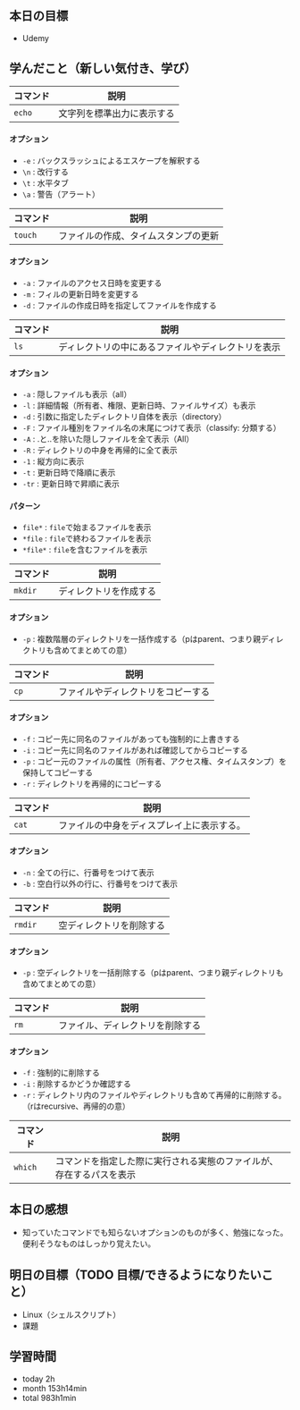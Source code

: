 ## 本日の目標
- Udemy

## 学んだこと（新しい気付き、学び）
| コマンド | 説明                           |
|----------|--------------------------------|
| `echo`   | 文字列を標準出力に表示する   |
#### オプション
- `-e`  : バックスラッシュによるエスケープを解釈する
- `\n`  : 改行する
- `\t`  : 水平タブ
- `\a`  : 警告（アラート）

| コマンド   | 説明                           |
|------------|--------------------------------|
| `touch`    | ファイルの作成、タイムスタンプの更新 |
#### オプション
- `-a`  : ファイルのアクセス日時を変更する
- `-m`  : フィルの更新日時を変更する
- `-d`  : ファイルの作成日時を指定してファイルを作成する

| コマンド | 説明                                               |
|----------|----------------------------------------------------|
| `ls`     | ディレクトリの中にあるファイルやディレクトリを表示 |
#### オプション
- `-a`  : 隠しファイルも表示（all）
- `-l`  : 詳細情報（所有者、権限、更新日時、ファイルサイズ）も表示
- `-d`  : 引数に指定したディレクトリ自体を表示（directory）
- `-F`  : ファイル種別をファイル名の末尾につけて表示（classify: 分類する）
- `-A`  : .と..を除いた隠しファイルを全て表示（All）
- `-R`  : ディレクトリの中身を再帰的に全て表示
- `-1`  : 縦方向に表示
- `-t`  : 更新日時で降順に表示
- `-tr` : 更新日時で昇順に表示
#### パターン
- `file*`   : `file`で始まるファイルを表示
- `*file`   : `file`で終わるファイルを表示
- `*file*`  : `file`を含むファイルを表示

| コマンド   | 説明                           |
|------------|--------------------------------|
| `mkdir`    | ディレクトリを作成する          |
#### オプション
- `-p`  : 複数階層のディレクトリを一括作成する（pはparent、つまり親ディレクトリも含めてまとめての意）

| コマンド | 説明                                   |
|----------|----------------------------------------|
| `cp`     | ファイルやディレクトリをコピーする    |
#### オプション
- `-f`  : コピー先に同名のファイルがあっても強制的に上書きする
- `-i`  : コピー先に同名のファイルがあれば確認してからコピーする
- `-p`  : コピー元のファイルの属性（所有者、アクセス権、タイムスタンプ）を保持してコピーする
- `-r`  : ディレクトリを再帰的にコピーする

| コマンド   | 説明                           |
|------------|--------------------------------|
| `cat`    | ファイルの中身をディスプレイ上に表示する。   |
#### オプション
- `-n`  : 全ての行に、行番号をつけて表示
- `-b`  : 空白行以外の行に、行番号をつけて表示

| コマンド   | 説明                           |
|------------|--------------------------------|
| `rmdir`    | 空ディレクトリを削除する          |
#### オプション
- `-p`  : 空ディレクトリを一括削除する（pはparent、つまり親ディレクトリも含めてまとめての意）

| コマンド   | 説明                           |
|------------|--------------------------------|
| `rm`    | ファイル、ディレクトリを削除する   |
#### オプション
- `-f`  : 強制的に削除する
- `-i`  : 削除するかどうか確認する
- `-r`  : ディレクトリ内のファイルやディレクトリも含めて再帰的に削除する。（rはrecursive、再帰的の意）

| コマンド   | 説明                           |
|------------|--------------------------------|
| `which`    | コマンドを指定した際に実行される実態のファイルが、存在するパスを表示 |



## 本日の感想
- 知っていたコマンドでも知らないオプションのものが多く、勉強になった。便利そうなものはしっかり覚えたい。

## 明日の目標（TODO 目標/できるようになりたいこと）
- Linux（シェルスクリプト）
- 課題

## 学習時間
- today 2h
- month 153h14min
- total 983h1min
